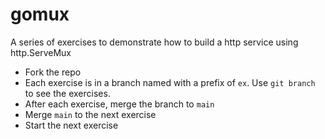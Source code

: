 # gomux
A series of exercises to demonstrate how to build a http service using http.ServeMux

- Fork the repo
- Each exercise is in a branch named with a prefix of `ex`. Use `git branch` to see the exercises. 
- After each exercise, merge the branch to `main`
- Merge `main` to the next exercise
- Start the next exercise

